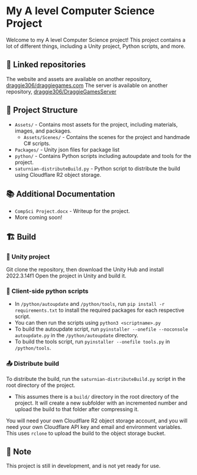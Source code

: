 # My A level Computer Science Project

Welcome to my A level Computer Science project! This project contains a lot of different things, including a Unity project, Python scripts, and more.

## 🔗 Linked repositories
The website and assets are available on another repository, [draggie306/draggiegames.com](https://github.com/Draggie306/draggiegames.com)
The server is available on another repository, [draggie306/DraggieGamesServer](https://github.com/Draggie306/DraggieGamesServer)

## 📁 Project Structure

- `Assets/` - Contains most assets for the project, including materials, images, and packages.
    - `Assets/Scenes/` - Contains the scenes for the project and handmade C# scripts.
- `Packages/` - Unity json files for package list
- `python/` - Contains Python scripts including autoupdate and tools for the project.
- `saturnian-distributeBuild.py` - Python script to distribute the build using Cloudflare R2 object storage.

## 📚 Additional Documentation

- `CompSci Project.docx` - Writeup for the project.
- More coming soon!

## 🏗️ Build

### 🧱 Unity project 
Git clone the repository, then download the Unity Hub and install 2022.3.14f1
Open the project in Unity and build it.

### 🐍 Client-side python scripts
- In `/python/autoupdate` and `/python/tools`, run `pip install -r requirements.txt` to install the required packages for each respective script.
- You can then run the scripts using `python3 <scriptname>.py`
- To build the autoupdate script, run `pyinstaller --onefile --noconsole autoupdate.py` in the `/python/autoupdate` directory.
- To build the tools script, run `pyinstaller --onefile tools.py` in `/python/tools`.

### 📤 Distribute build

To distribute the build, run the `saturnian-distributeBuild.py` script in the root directory of the project.
- This assumes there is a `build/` directory in the root directory of the project. It will create a new subfolder with an incremented number and upload the build to that folder after compressing it.

You will need your own Cloudflare R2 object storage account, and you will need your own Cloudflare API key and email and environment variables.
This uses `rclone` to upload the build to the object storage bucket.

## 📝 Note

This project is still in development, and is not yet ready for use.
